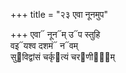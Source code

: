 +++
title = "२३ एवा नूनमुप"

+++
एवा᳓ नून᳓म् उ᳓प स्तुहि  
वइ᳓यश्व दशमं᳓ न᳓वम्  
सु᳓विद्वांसं चर्कृ᳓त्यं चर᳓णीना᳐म्